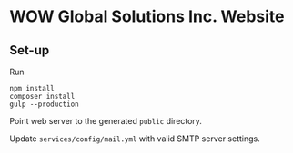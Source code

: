 # WOW Global Solutions Inc. Website

## Set-up
Run
```
npm install
composer install
gulp --production
```

Point web server to the generated `public` directory.

Update `services/config/mail.yml` with valid SMTP server settings.